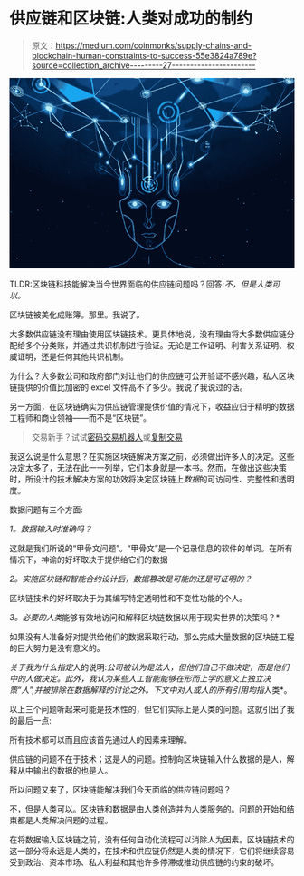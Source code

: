 # 供应链和区块链:人类对成功的制约

> 原文：<https://medium.com/coinmonks/supply-chains-and-blockchain-human-constraints-to-success-55e3824a789e?source=collection_archive---------27----------------------->

![](img/64f9b6e69b638e4c9ab0c2cad9e86cc8.png)

TLDR:区块链科技能解决当今世界面临的供应链问题吗？回答:*不，但是人类可以。*

区块链被美化成账簿。那里。我说了。

大多数供应链没有理由使用区块链技术。更具体地说，没有理由将大多数供应链分配给多个分类账，并通过共识机制进行验证。无论是工作证明、利害关系证明、权威证明，还是任何其他共识机制。

为什么？大多数公司和政府部门对让他们的供应链可公开验证不感兴趣，私人区块链提供的价值比加密的 excel 文件高不了多少。我说了我说过的话。

另一方面，在区块链确实为供应链管理提供价值的情况下，收益应归于精明的数据工程师和商业领袖——而不是“区块链”。

> 交易新手？试试[密码交易机器人](/coinmonks/crypto-trading-bot-c2ffce8acb2a)或[复制交易](/coinmonks/top-10-crypto-copy-trading-platforms-for-beginners-d0c37c7d698c)

我这么说是什么意思？在实施区块链解决方案之前，必须做出许多人的决定。这些决定太多了，无法在此一一列举，它们本身就是一本书。然而，在做出这些决策时，所设计的技术解决方案的功效将决定区块链上*数据*的可访问性、完整性和透明度。

数据问题有三个方面:

*1。数据输入时准确吗？*

这就是我们所说的“甲骨文问题”。“甲骨文”是一个记录信息的软件的单词。在所有情况下，神谕的好坏取决于提供给它们的数据

*2。实施区块链和智能合约设计后，数据篡改是可能的还是可证明的？*

区块链技术的好坏取决于为其编写特定透明性和不变性功能的个人。

*3。必要的人类*能够有效地访问和解释区块链数据以用于现实世界的决策吗？*

如果没有人准备好对提供给他们的数据采取行动，那么完成大量数据的区块链工程的巨大努力是没有意义的。

*关于我为什么指定*人的说明:*公司被认为是法人，但他们自己不做决定，而是他们中的人做决定。此外，我认为某些人工智能能够在形而上学的意义上独立决策“人”,并被排除在数据解释的讨论之外。下文中对人或人的所有引用均指*人类*。

以上三个问题听起来可能是技术性的，但它们实际上是人类的问题。这就引出了我的最后一点:

所有技术都可以而且应该首先通过人的因素来理解。

供应链的问题不在于技术；这是人的问题。控制向区块链输入什么数据的是人，解释从中输出的数据的也是人。

所以问题又来了，区块链能解决我们今天面临的供应链问题吗？

不，但是人类可以。区块链和数据是由人类创造并为人类服务的。问题的开始和结束都是人类解决问题的过程。

在将数据输入区块链之前，没有任何自动化流程可以消除人为因素。区块链技术的这一部分将永远是人类的，在技术和供应链仍然是人类的情况下，它们将继续容易受到政治、资本市场、私人利益和其他许多停滞或推动供应链的约束的破坏。